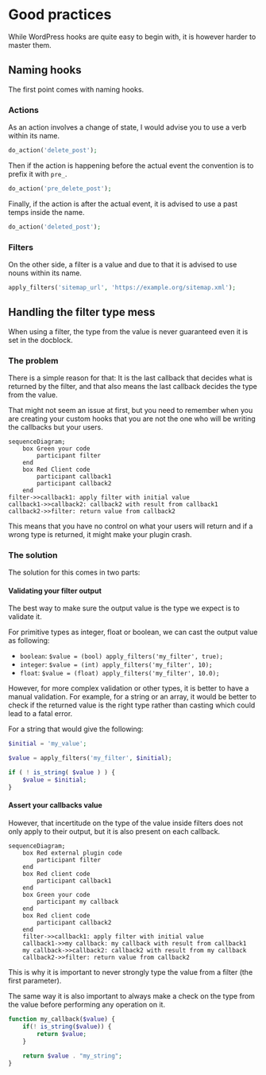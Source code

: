 
# Good practices

While WordPress hooks are quite easy to begin with, it is however harder to master them.


## Naming hooks

The first point comes with naming hooks.

### Actions

As an action involves a change of state, I would advise you to use a verb within its name.

```php
do_action('delete_post');
```

Then if the action is happening before the actual event the convention is to prefix it with `pre_`.

```php
do_action('pre_delete_post');
```

Finally, if the action is after the actual event, it is advised to use a past temps inside the name.

```php
do_action('deleted_post');
```

### Filters

On the other side, a filter is a value and due to that it is advised to use nouns within its name.

```php
apply_filters('sitemap_url', 'https://example.org/sitemap.xml');
```

## Handling the filter type mess

When using a filter, the type from the value is never guaranteed even it is set in the docblock.

### The problem
There is a simple reason for that: It is the last callback that decides what is returned by the filter, and that also means the last callback decides the type from the value.

That might not seem an issue at first, but you need to remember when you are creating your custom hooks that you are not the one who will be writing the callbacks but your users.

```mermaid
sequenceDiagram;
    box Green your code
        participant filter
    end
    box Red Client code
        participant callback1
        participant callback2
    end
filter->>callback1: apply filter with initial value
callback1->>callback2: callback2 with result from callback1
callback2->>filter: return value from callback2
```
This means that you have no control on what your users will return and if a wrong type is returned, it might make your plugin crash.

### The solution

The solution for this comes in two parts:

#### Validating your filter output

The best way to make sure the output value is the type we expect is to validate it.

For primitive types as integer, float or boolean, we can cast the output value as following:
- `boolean`: `$value = (bool) apply_filters('my_filter', true);`
- `integer`: `$value = (int) apply_filters('my_filter', 10);`
- `float`: `$value = (float) apply_filters('my_filter', 10.0);`

However, for more complex validation or other types, it is better to have a manual validation.
For example, for a string or an array,
it would be better to check if the returned value is the right type
rather than casting which could lead to a fatal error.

For a string that would give the following:
```php
$initial = 'my_value';

$value = apply_filters('my_filter', $initial);

if ( ! is_string( $value ) ) {
    $value = $initial;
}
```

#### Assert your callbacks value

However, that incertitude on the type of the value inside filters does not only apply to their output, but it is also present on each callback.

```mermaid
sequenceDiagram;
    box Red external plugin code
        participant filter
    end
    box Red client code
        participant callback1
    end
    box Green your code
        participant my callback
    end
    box Red client code
        participant callback2
    end
    filter->>callback1: apply filter with initial value
    callback1->>my callback: my callback with result from callback1
    my callback->>callback2: callback2 with result from my callback
    callback2->>filter: return value from callback2
```

This is why it is important to never strongly type the value from a filter (the first parameter).

The same way it is also important to always make a check on the type from the value before performing any operation on it.

```php
function my_callback($value) {
    if(! is_string($value)) {
        return $value;
    }
    
    return $value . "my_string";
}
```
